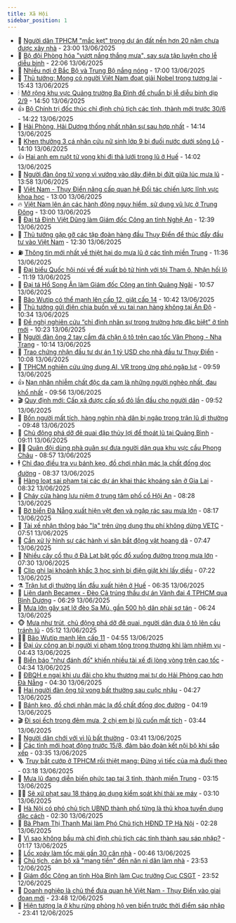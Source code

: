 ```yaml
---
title: Xã Hội
sidebar_position: 1
---
```


<!-- dantri-xa-hoi:START -->
- 🫣 [Người dân TPHCM &quot;mắc kẹt&quot; trong dự án đất nền hơn 20 năm chưa được xây nhà](https://dantri.com.vn/xa-hoi/nguoi-dan-tphcm-mac-ket-trong-du-an-dat-nen-hon-20-nam-chua-duoc-xay-nha-20250613155743099.htm) - 23:00 13/06/2025
- 💼 [Bộ đội Phòng hóa &quot;vượt nắng thắng mưa&quot;, say sưa tập luyện cho lễ diễu binh](https://dantri.com.vn/xa-hoi/bo-doi-phong-hoa-vuot-nang-thang-mua-say-sua-tap-luyen-cho-le-dieu-binh-20250613220651108.htm) - 22:06 13/06/2025
- 🎊 [Nhiều nơi ở Bắc Bộ và Trung Bộ nắng nóng](https://dantri.com.vn/xa-hoi/nhieu-noi-o-bac-bo-va-trung-bo-nang-nong-20250613180801256.htm) - 17:00 13/06/2025
- 🙉 [Thủ tướng: Mong có người Việt Nam đoạt giải Nobel trong tương lai](https://dantri.com.vn/xa-hoi/thu-tuong-mong-co-nguoi-viet-nam-doat-giai-nobel-trong-tuong-lai-20250613224301831.htm) - 15:43 13/06/2025
- 🕯 [Mở rộng khu vực Quảng trường Ba Đình để chuẩn bị lễ diễu binh dịp 2/9](https://dantri.com.vn/xa-hoi/mo-rong-khu-vuc-quang-truong-ba-dinh-de-chuan-bi-le-dieu-binh-dip-29-20250613214641711.htm) - 14:50 13/06/2025
- 👍 [Bộ Chính trị đốc thúc chỉ định chủ tịch các tỉnh, thành mới trước 30/6](https://dantri.com.vn/xa-hoi/bo-chinh-tri-doc-thuc-chi-dinh-chu-tich-cac-tinh-thanh-moi-truoc-306-20250613211827618.htm) - 14:22 13/06/2025
- 🤖 [Hải Phòng, Hải Dương thống nhất nhân sự sau hợp nhất](https://dantri.com.vn/xa-hoi/hai-phong-hai-duong-thong-nhat-nhan-su-sau-hop-nhat-20250613211217688.htm) - 14:14 13/06/2025
- 🙉 [Khen thưởng 3 cá nhân cứu nữ sinh lớp 9 bị đuối nước dưới sông Lô](https://dantri.com.vn/xa-hoi/khen-thuong-3-ca-nhan-cuu-nu-sinh-lop-9-bi-duoi-nuoc-duoi-song-lo-20250613210218713.htm) - 14:10 13/06/2025
- 👍 [Hai anh em ruột tử vong khi đi thả lưới trong lũ ở Huế](https://dantri.com.vn/xa-hoi/hai-anh-em-ruot-tu-vong-khi-di-tha-luoi-trong-lu-o-hue-20250613195050118.htm) - 14:02 13/06/2025
- 🗽 [Người đàn ông tử vong vì vướng vào dây điện bị đứt giữa lúc mưa lũ](https://dantri.com.vn/xa-hoi/nguoi-dan-ong-tu-vong-vi-vuong-vao-day-dien-bi-dut-giua-luc-mua-lu-20250613194634691.htm) - 13:58 13/06/2025
- 🗽 [Việt Nam - Thụy Điển nâng cấp quan hệ Đối tác chiến lược lĩnh vực khoa học](https://dantri.com.vn/xa-hoi/viet-nam-thuy-dien-nang-cap-quan-he-doi-tac-chien-luoc-linh-vuc-khoa-hoc-20250613200031022.htm) - 13:00 13/06/2025
- 🔥 [Việt Nam lên án các hành động nguy hiểm, sử dụng vũ lực ở Trung Đông](https://dantri.com.vn/xa-hoi/viet-nam-len-an-cac-hanh-dong-nguy-hiem-su-dung-vu-luc-o-trung-dong-20250613200012391.htm) - 13:00 13/06/2025
- 🦒 [Đại tá Đinh Việt Dũng làm Giám đốc Công an tỉnh Nghệ An](https://dantri.com.vn/xa-hoi/dai-ta-dinh-viet-dung-lam-giam-doc-cong-an-tinh-nghe-an-20250613192349477.htm) - 12:39 13/06/2025
- 🧐 [Thủ tướng gặp gỡ các tập đoàn hàng đầu Thụy Điển để thúc đẩy đầu tư vào Việt Nam](https://dantri.com.vn/xa-hoi/thu-tuong-gap-go-cac-tap-doan-hang-dau-thuy-dien-de-thuc-day-dau-tu-vao-viet-nam-20250613183327190.htm) - 12:30 13/06/2025
- ⛽️ [Thông tin mới nhất về thiệt hại do mưa lũ ở các tỉnh miền Trung](https://dantri.com.vn/xa-hoi/thong-tin-moi-nhat-ve-thiet-hai-do-mua-lu-o-cac-tinh-mien-trung-20250613183037566.htm) - 11:36 13/06/2025
- 🚀 [Đại biểu Quốc hội nói về đề xuất bỏ tử hình với tội Tham ô, Nhận hối lộ](https://dantri.com.vn/xa-hoi/dai-bieu-quoc-hoi-noi-ve-de-xuat-bo-tu-hinh-voi-toi-tham-o-nhan-hoi-lo-20250613181512407.htm) - 11:19 13/06/2025
- 🦒 [Đại tá Hồ Song Ân làm Giám đốc Công an tỉnh Quảng Ngãi](https://dantri.com.vn/xa-hoi/dai-ta-ho-song-an-lam-giam-doc-cong-an-tinh-quang-ngai-20250613172216412.htm) - 10:57 13/06/2025
- 🦅 [Bão Wutip có thể mạnh lên cấp 12, giật cấp 14](https://dantri.com.vn/xa-hoi/bao-wutip-co-the-manh-len-cap-12-giat-cap-14-20250613173943589.htm) - 10:42 13/06/2025
- 🚀 [Thủ tướng gửi điện chia buồn về vụ tai nạn hàng không tại Ấn Độ](https://dantri.com.vn/xa-hoi/thu-tuong-gui-dien-chia-buon-ve-vu-tai-nan-hang-khong-tai-an-do-20250613171924433.htm) - 10:34 13/06/2025
- 🦅 [Đề nghị nghiên cứu “chỉ định nhân sự trong trường hợp đặc biệt” ở tỉnh mới](https://dantri.com.vn/xa-hoi/de-nghi-nghien-cuu-chi-dinh-nhan-su-trong-truong-hop-dac-biet-o-tinh-moi-20250613171818291.htm) - 10:23 13/06/2025
- 🤠 [Người đàn ông 2 tay cầm đá chặn ô tô trên cao tốc Vân Phong - Nha Trang](https://dantri.com.vn/xa-hoi/nguoi-dan-ong-2-tay-cam-da-chan-o-to-tren-cao-toc-van-phong-nha-trang-20250613170427204.htm) - 10:14 13/06/2025
- 💄 [Trao chứng nhận đầu tư dự án 1 tỷ USD cho nhà đầu tư Thụy Điển](https://dantri.com.vn/xa-hoi/trao-chung-nhan-dau-tu-du-an-1-ty-usd-cho-nha-dau-tu-thuy-dien-20250613155327254.htm) - 10:08 13/06/2025
- 🥷 [TPHCM nghiên cứu ứng dụng AI, VR trong ứng phó ngập lụt](https://dantri.com.vn/xa-hoi/tphcm-nghien-cuu-ung-dung-ai-vr-trong-ung-pho-ngap-lut-20250613161639689.htm) - 09:59 13/06/2025
- 👍 [Nạn nhân nhiễm chất độc da cam là những người nghèo nhất, đau khổ nhất](https://dantri.com.vn/xa-hoi/nan-nhan-nhiem-chat-doc-da-cam-la-nhung-nguoi-ngheo-nhat-dau-kho-nhat-20250613164545346.htm) - 09:56 13/06/2025
- 🎬 [Quy định mới: Cấp xã được cấp sổ đỏ lần đầu cho người dân](https://dantri.com.vn/xa-hoi/quy-dinh-moi-cap-xa-duoc-cap-so-do-lan-dau-cho-nguoi-dan-20250613164417131.htm) - 09:52 13/06/2025
- 🦒 [Bốn người mất tích, hàng nghìn nhà dân bị ngập trong trận lũ dị thường](https://dantri.com.vn/xa-hoi/bon-nguoi-mat-tich-hang-nghin-nha-dan-bi-ngap-trong-tran-lu-di-thuong-20250613131836218.htm) - 09:48 13/06/2025
- 🌊 [Chủ động phá dỡ đê quai đập thủy lợi để thoát lũ tại Quảng Bình](https://dantri.com.vn/xa-hoi/chu-dong-pha-do-de-quai-dap-thuy-loi-de-thoat-lu-tai-quang-binh-20250613160453559.htm) - 09:11 13/06/2025
- 🧑‍💻 [Quân đội dùng phà quân sự đưa người dân qua khu vực cầu Phong Châu](https://dantri.com.vn/xa-hoi/quan-doi-dung-pha-quan-su-dua-nguoi-dan-qua-khu-vuc-cau-phong-chau-20250613153337778.htm) - 08:57 13/06/2025
- 🕴 [Chỉ đạo điều tra vụ bánh kẹo, đồ chơi nhãn mác lạ chất đống dọc đường](https://dantri.com.vn/xa-hoi/chi-dao-dieu-tra-vu-banh-keo-do-choi-nhan-mac-la-chat-dong-doc-duong-20250613151547322.htm) - 08:37 13/06/2025
- 🤔 [Hàng loạt sai phạm tại các dự án khai thác khoáng sản ở Gia Lai](https://dantri.com.vn/xa-hoi/hang-loat-sai-pham-tai-cac-du-an-khai-thac-khoang-san-o-gia-lai-20250613125337307.htm) - 08:32 13/06/2025
- 💄 [Cháy cửa hàng lưu niệm ở trung tâm phố cổ Hội An](https://dantri.com.vn/xa-hoi/chay-cua-hang-luu-niem-o-trung-tam-pho-co-hoi-an-20250613151818331.htm) - 08:28 13/06/2025
- 🧠 [Bờ biển Đà Nẵng xuất hiện vệt đen và ngập rác sau mưa lớn](https://dantri.com.vn/xa-hoi/bo-bien-da-nang-xuat-hien-vet-den-va-ngap-rac-sau-mua-lon-20250613141858355.htm) - 08:17 13/06/2025
- 🦣 [Tài xế nhận thông báo &quot;lạ&quot; trên ứng dụng thu phí không dừng VETC](https://dantri.com.vn/xa-hoi/tai-xe-nhan-thong-bao-la-tren-ung-dung-thu-phi-khong-dung-vetc-20250613144025455.htm) - 07:51 13/06/2025
- 💫 [Cần xử lý hình sự các hành vi săn bắt động vật hoang dã](https://dantri.com.vn/xa-hoi/can-xu-ly-hinh-su-cac-hanh-vi-san-bat-dong-vat-hoang-da-20250613114457474.htm) - 07:47 13/06/2025
- 🚀 [Nhiều cây cổ thụ ở Đà Lạt bật gốc đổ xuống đường trong mưa lớn](https://dantri.com.vn/xa-hoi/nhieu-cay-co-thu-o-da-lat-bat-goc-do-xuong-duong-trong-mua-lon-20250613141302987.htm) - 07:30 13/06/2025
- 🤔 [Clip ghi lại khoảnh khắc 3 học sinh bị điện giật khi lấy diều](https://dantri.com.vn/xa-hoi/clip-ghi-lai-khoanh-khac-3-hoc-sinh-bi-dien-giat-khi-lay-dieu-20250613132006021.htm) - 07:22 13/06/2025
- ⚗️ [Trận lụt dị thường lần đầu xuất hiện ở Huế](https://dantri.com.vn/xa-hoi/tran-lut-di-thuong-lan-dau-xuat-hien-o-hue-20250613131248351.htm) - 06:35 13/06/2025
- 🫶 [Liên danh Becamex - Đèo Cả trúng thầu dự án Vành đai 4 TPHCM qua Bình Dương](https://dantri.com.vn/xa-hoi/lien-danh-becamex-deo-ca-trung-thau-du-an-vanh-dai-4-tphcm-qua-binh-duong-20250613124517790.htm) - 06:29 13/06/2025
- 🌮 [Mưa lớn gây sạt lở đèo Sa Mù, gần 500 hộ dân phải sơ tán](https://dantri.com.vn/xa-hoi/mua-lon-gay-sat-lo-deo-sa-mu-gan-500-ho-dan-phai-so-tan-20250613125854832.htm) - 06:24 13/06/2025
- 🐵 [Mưa như trút, chủ động phá dỡ đê quai, người dân đưa ô tô lên cầu tránh lũ](https://dantri.com.vn/xa-hoi/mua-nhu-trut-chu-dong-pha-do-de-quai-nguoi-dan-dua-o-to-len-cau-tranh-lu-20250613115740656.htm) - 05:12 13/06/2025
- 🧑‍🏫 [Bão Wutip mạnh lên cấp 11](https://dantri.com.vn/xa-hoi/bao-wutip-manh-len-cap-11-20250613115221909.htm) - 04:55 13/06/2025
- 💫 [Đại úy công an bị người vi phạm tông trọng thương khi làm nhiệm vụ](https://dantri.com.vn/xa-hoi/dai-uy-cong-an-bi-nguoi-vi-pham-tong-trong-thuong-khi-lam-nhiem-vu-20250613113728172.htm) - 04:43 13/06/2025
- 🦩 [Biển báo &quot;như đánh đố&quot; khiến nhiều tài xế đi lòng vòng trên cao tốc](https://dantri.com.vn/xa-hoi/bien-bao-nhu-danh-do-khien-nhieu-tai-xe-di-long-vong-tren-cao-toc-20250613111400125.htm) - 04:34 13/06/2025
- 🦄 [ĐBQH e ngại khi ưu đãi cho khu thương mại tự do Hải Phòng cao hơn Đà Nẵng](https://dantri.com.vn/xa-hoi/dbqh-e-ngai-khi-uu-dai-cho-khu-thuong-mai-tu-do-hai-phong-cao-hon-da-nang-20250613112131574.htm) - 04:30 13/06/2025
- 💂 [Hai người đàn ông tử vong bất thường sau cuộc nhậu](https://dantri.com.vn/xa-hoi/hai-nguoi-dan-ong-tu-vong-bat-thuong-sau-cuoc-nhau-20250613111816238.htm) - 04:27 13/06/2025
- 💄 [Bánh kẹo, đồ chơi nhãn mác lạ đổ chất đống dọc đường](https://dantri.com.vn/xa-hoi/banh-keo-do-choi-nhan-mac-la-do-chat-dong-doc-duong-20250613100214458.htm) - 04:19 13/06/2025
- 🎬 [Đi soi ếch trong đêm mưa, 2 chị em bị lũ cuốn mất tích](https://dantri.com.vn/xa-hoi/di-soi-ech-trong-dem-mua-2-chi-em-bi-lu-cuon-mat-tich-20250613100137354.htm) - 03:44 13/06/2025
- 👀 [Người dân chới với vì lũ bất thường](https://dantri.com.vn/xa-hoi/nguoi-dan-choi-voi-vi-lu-bat-thuong-20250613083945799.htm) - 03:41 13/06/2025
- 💃 [Các tỉnh mới hoạt động trước 15/8, đảm bảo đoàn kết nội bộ khi sắp xếp](https://dantri.com.vn/xa-hoi/cac-tinh-moi-hoat-dong-truoc-158-dam-bao-doan-ket-noi-bo-khi-sap-xep-20250613102024478.htm) - 03:35 13/06/2025
- 🪜 [Truy bắt cướp ở TPHCM rồi thiệt mạng: Đừng vì tiếc của mà đuổi theo](https://dantri.com.vn/xa-hoi/truy-bat-cuop-o-tphcm-roi-thiet-mang-dung-vi-tiec-cua-ma-duoi-theo-20250612214021895.htm) - 03:18 13/06/2025
- 📝 [Mưa lũ đang diễn biến phức tạp tại 3 tỉnh, thành miền Trung](https://dantri.com.vn/xa-hoi/mua-lu-dang-dien-bien-phuc-tap-tai-3-tinh-thanh-mien-trung-20250613094239636.htm) - 03:15 13/06/2025
- 🧑‍💻 [Sẽ xử phạt sau 18 tháng áp dụng kiểm soát khí thải xe máy](https://dantri.com.vn/xa-hoi/se-xu-phat-sau-18-thang-ap-dung-kiem-soat-khi-thai-xe-may-20250613100429714.htm) - 03:10 13/06/2025
- 👺 [Hà Nội có phó chủ tịch UBND thành phố từng là thủ khoa tuyển dụng đặc cách](https://dantri.com.vn/xa-hoi/ha-noi-co-pho-chu-tich-ubnd-thanh-pho-tung-la-thu-khoa-tuyen-dung-dac-cach-20250613085512145.htm) - 02:30 13/06/2025
- 🌮 [Bà Phạm Thị Thanh Mai làm Phó Chủ tịch HĐND TP Hà Nội](https://dantri.com.vn/xa-hoi/ba-pham-thi-thanh-mai-lam-pho-chu-tich-hdnd-tp-ha-noi-20250613090606851.htm) - 02:28 13/06/2025
- 🤭 [Vì sao không bầu mà chỉ định chủ tịch các tỉnh thành sau sáp nhập?](https://dantri.com.vn/xa-hoi/vi-sao-khong-bau-ma-chi-dinh-chu-tich-cac-tinh-thanh-sau-sap-nhap-20250612221938416.htm) - 01:17 13/06/2025
- 💪 [Lốc xoáy làm tốc mái gần 30 căn nhà](https://dantri.com.vn/xa-hoi/loc-xoay-lam-toc-mai-gan-30-can-nha-20250613072330921.htm) - 00:46 13/06/2025
- 🧰 [Chủ tịch, cán bộ xã &quot;mang tiền&quot; đến năn nỉ dân làm nhà](https://dantri.com.vn/xa-hoi/chu-tich-can-bo-xa-mang-tien-den-nan-ni-dan-lam-nha-20250612145925646.htm) - 23:53 12/06/2025
- 🤡 [Giám đốc Công an tỉnh Hòa Bình làm Cục trưởng Cục CSGT](https://dantri.com.vn/xa-hoi/giam-doc-cong-an-tinh-hoa-binh-lam-cuc-truong-cuc-csgt-20250613064909089.htm) - 23:52 12/06/2025
- 🦆 [Doanh nghiệp là chủ thể đưa quan hệ Việt Nam - Thụy Điển vào giai đoạn mới](https://dantri.com.vn/xa-hoi/doanh-nghiep-la-chu-the-dua-quan-he-viet-nam-thuy-dien-vao-giai-doan-moi-20250613064754352.htm) - 23:48 12/06/2025
- 🦍 [Hiện tượng lạ ở khu rừng phòng hộ ven biển trước thời điểm sáp nhập](https://dantri.com.vn/xa-hoi/hien-tuong-la-o-khu-rung-phong-ho-ven-bien-truoc-thoi-diem-sap-nhap-20250612145159128.htm) - 23:41 12/06/2025<!-- dantri-xa-hoi:END -->
